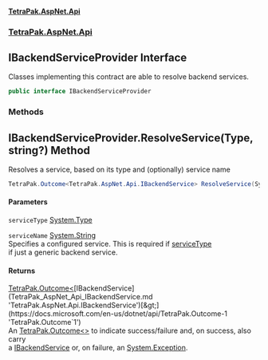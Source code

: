 #### [TetraPak.AspNet.Api](index.md 'index')
### [TetraPak.AspNet.Api](TetraPak_AspNet_Api.md 'TetraPak.AspNet.Api')
## IBackendServiceProvider Interface
Classes implementing this contract are able to resolve backend services.  
```csharp
public interface IBackendServiceProvider
```
### Methods
<a name='TetraPak_AspNet_Api_IBackendServiceProvider_ResolveService(System_Type_string_)'></a>
## IBackendServiceProvider.ResolveService(Type, string?) Method
Resolves a service, based on its type and (optionally) service name  
```csharp
TetraPak.Outcome<TetraPak.AspNet.Api.IBackendService> ResolveService(System.Type serviceType, string? serviceName=null);
```
#### Parameters
<a name='TetraPak_AspNet_Api_IBackendServiceProvider_ResolveService(System_Type_string_)_serviceType'></a>
`serviceType` [System.Type](https://docs.microsoft.com/en-us/dotnet/api/System.Type 'System.Type')  
  
<a name='TetraPak_AspNet_Api_IBackendServiceProvider_ResolveService(System_Type_string_)_serviceName'></a>
`serviceName` [System.String](https://docs.microsoft.com/en-us/dotnet/api/System.String 'System.String')  
Specifies a configured service. This is required if [serviceType](TetraPak_AspNet_Api_IBackendServiceProvider.md#TetraPak_AspNet_Api_IBackendServiceProvider_ResolveService(System_Type_string_)_serviceType 'TetraPak.AspNet.Api.IBackendServiceProvider.ResolveService(System.Type, string?).serviceType')  
if just a generic backend service.   
  
#### Returns
[TetraPak.Outcome&lt;](https://docs.microsoft.com/en-us/dotnet/api/TetraPak.Outcome-1 'TetraPak.Outcome`1')[IBackendService](TetraPak_AspNet_Api_IBackendService.md 'TetraPak.AspNet.Api.IBackendService')[&gt;](https://docs.microsoft.com/en-us/dotnet/api/TetraPak.Outcome-1 'TetraPak.Outcome`1')  
An [TetraPak.Outcome&lt;&gt;](https://docs.microsoft.com/en-us/dotnet/api/TetraPak.Outcome-1 'TetraPak.Outcome`1') to indicate success/failure and, on success, also carry  
a [IBackendService](TetraPak_AspNet_Api_IBackendService.md 'TetraPak.AspNet.Api.IBackendService') or, on failure, an [System.Exception](https://docs.microsoft.com/en-us/dotnet/api/System.Exception 'System.Exception').  
  
